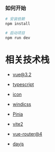 ### 如何开始

```bash
# 安装依赖
npm install

# 启动项目
npm run dev
```

# 相关技术栈

- [vue@3.2](https://v3.cn.vuejs.org/guide/introduction.html)

- [typescript](https://www.tslang.cn/docs/home.html)

- [icon](https://icon-sets.iconify.design/)

- [windicss](https://windicss.org/guide/)

- [Pinia](https://pinia.vuejs.org/introduction.html)

- [vite2](https://vitejs.cn/guide/)

- [vue-router@4](https://next.router.vuejs.org/)

- [dayjs](https://dayjs.gitee.io/zh-CN/)
